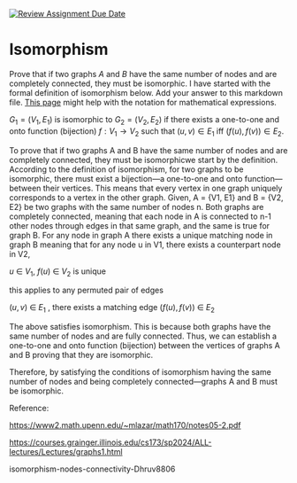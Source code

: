[![Review Assignment Due Date](https://classroom.github.com/assets/deadline-readme-button-24ddc0f5d75046c5622901739e7c5dd533143b0c8e959d652212380cedb1ea36.svg)](https://classroom.github.com/a/ppBU16qM)
# Isomorphism

Prove that if two graphs $A$ and $B$ have the same number of nodes and are
completely connected, they must be isomorphic. I have started with the formal
definition of isomorphism below. Add your answer to this markdown file. [This
page](https://docs.github.com/en/get-started/writing-on-github/working-with-advanced-formatting/writing-mathematical-expressions)
might help with the notation for mathematical expressions.

$G_1=(V_1 , E_1)$ is isomorphic to $G_2 = (V_2, E_2)$ if there exists a
one-to-one and onto function (bijection) $f: V_1 \rightarrow V_2$ such that $(u,v)
\in E_1$ iff $(f(u),f(v)) \in E_2$.


To prove that if two graphs A and B have the same number of nodes and are completely connected, they must be isomorphicwe start by the definition. According to the definition of isomorphism, for two graphs to be isomorphic, there must exist a bijection—a one-to-one and onto function—between their vertices. This means that every vertex in one graph uniquely corresponds to a vertex in the other graph. Given, A = {V1, E1} and B = {V2, E2} be two graphs with the same number of nodes n. Both graphs are completely connected, meaning that each node in A is connected to n-1 other nodes through edges in that same graph, and the same is true for graph B. For any node in graph A there exists a unique matching node in graph B meaning that for any node u in V1, there exists a counterpart node in V2, 

$u$ $\in$ $V_1$, $f(u)$ $\in$ $V_2$ is unique

this applies to any permuted pair of edges

$(u , v)$ $\in$ $E_1$ , there exists a matching edge $(f(u) , f(v))$ $\in$ $E_2$ 

The above satisfies isomorphism. This is because both graphs have the same number of nodes and are fully connected. Thus, we can establish a one-to-one and onto function (bijection) between the vertices of graphs A and B proving that they are isomorphic.

Therefore, by satisfying the conditions of isomorphism having the same number of nodes and being completely connected—graphs A and B must be isomorphic.

Reference:

https://www2.math.upenn.edu/~mlazar/math170/notes05-2.pdf 

https://courses.grainger.illinois.edu/cs173/sp2024/ALL-lectures/Lectures/graphs1.html

isomorphism-nodes-connectivity-Dhruv8806